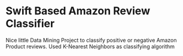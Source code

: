 # Swift Based Amazon Review Classifier
Nice little Data Mining Project to classify positive or negative Amazon Product reviews. Used K-Nearest Neighbors as classifying algorithm

